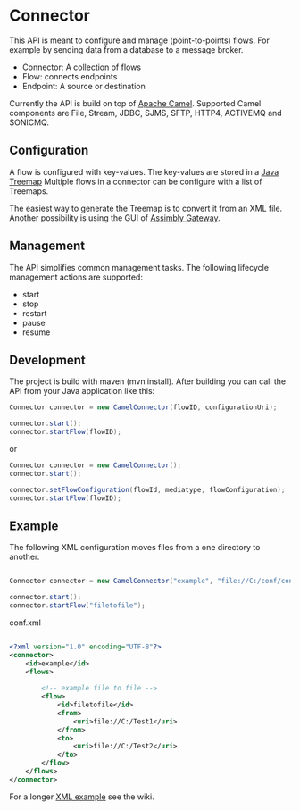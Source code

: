 # Connector

This API is meant to configure and manage (point-to-points) flows. For example by sending data from a database to
a message broker.

   * Connector: A collection of flows
   * Flow: connects endpoints
   * Endpoint: A source or destination
   
Currently the API is build on top of [Apache Camel](https://github.com/apache/camel). Supported
Camel components are File, Stream, JDBC, SJMS, SFTP, HTTP4, ACTIVEMQ and SONICMQ.

## Configuration

A flow is configured with key-values. The key-values are stored in a [Java Treemap](https://beginnersbook.com/2013/12/treemap-in-java-with-example/)
Multiple flows in a connector can be configure with a list of Treemaps. 

The easiest way to generate the Treemap is to convert it from an XML file. Another possibility is using the
GUI of [Assimbly Gateway](https://github.com/assimbly/gateway). 

## Management

The API simplifies common management tasks. The following lifecycle management actions are supported:

* start
* stop
* restart
* pause
* resume


## Development

The project is build with maven (mvn install). After building you can call the API from your Java application like this: 

```java
Connector connector = new CamelConnector(flowID, configurationUri);

connector.start();
connector.startFlow(flowID);
```

or

```java
Connector connector = new CamelConnector();
connector.start();

connector.setFlowConfiguration(flowId, mediatype, flowConfiguration);
connector.startFlow(flowID);
```

## Example

The following XML configuration moves files from a one directory to another.

```java

Connector connector = new CamelConnector("example", "file://C:/conf/conf.xml");

connector.start();
connector.startFlow("filetofile");

```

conf.xml
```xml

<?xml version="1.0" encoding="UTF-8"?>
<connector>
	<id>example</id>
	<flows>
		
		<!-- example file to file --> 		
		<flow>
			<id>filetofile</id>
			<from>
				<uri>file://C:/Test1</uri>
			</from>
			<to>
				<uri>file://C:/Test2</uri>
			</to>
		</flow>
	</flows>		
</connector>

```

For a longer [XML example](https://github.com/assimbly/connector/wiki/XML-Configuration-Example) see the wiki. 